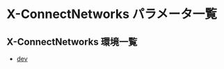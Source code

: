 # X-ConnectNetworks パラメータ一覧
## X-ConnectNetworks 環境一覧

- [dev](https://x-connectnetworks.github.io/document/X-ConnectNetworks/dev/index.html)
